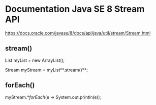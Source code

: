 # Documentation Java SE 8 Stream API #
https://docs.oracle.com/javase/8/docs/api/java/util/stream/Stream.html

## stream() ##

List<Integer> myList = new ArrayList<Integer>();
  
Stream<Integer> myStream = myList**.stream()**;

## forEach() ##

myStream.**forEach*(e -> System.out.println(e));

